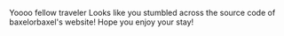 Yoooo fellow traveler
Looks like you stumbled across the source code of baxelorbaxel's website!
Hope you enjoy your stay!
